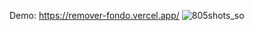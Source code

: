 Demo: https://remover-fondo.vercel.app/
![805shots_so](https://github.com/user-attachments/assets/c05f7bfd-59ad-4c7e-902c-a8d983b01316)
